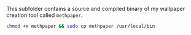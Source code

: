 This subfolder contains a source and compiled binary of my wallpaper creation tool called `methpaper`.

```bash
chmod +x methpaper && sudo cp methpaper /usr/local/bin
```
